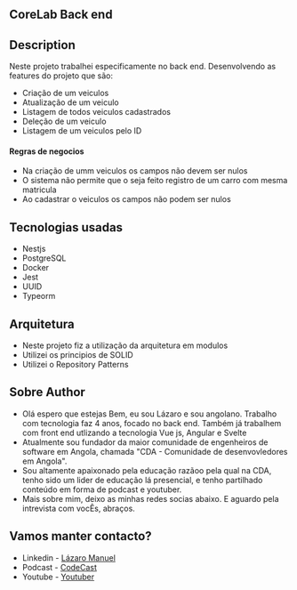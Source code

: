 ## CoreLab Back end

## Description

 Neste projeto trabalhei especificamente no back end. Desenvolvendo as features do projeto que são:
 
 * Criação de um veiculos
 * Atualização de um veiculo
 * Listagem de todos veiculos cadastrados
 * Deleção de um veiculo
 * Listagem de um veiculos pelo ID


#### Regras de negocios
 - Na criação de umm veiculos os campos não devem ser nulos
 - O sistema não permite que o seja feito registro de um carro com mesma matricula
 - Ao cadastrar o veiculos os campos não podem ser nulos


## Tecnologias usadas
 - Nestjs
 - PostgreSQL
 - Docker
 - Jest
 - UUID
 - Typeorm


## Arquitetura

  - Neste projeto fiz a utilização da arquitetura em modulos
  - Utilizei os principios de SOLID
  - Utilizei o Repository Patterns
  


## Sobre Author
  - Olá espero que estejas Bem, eu sou Lázaro e sou angolano. Trabalho com tecnologia faz 4 anos, focado no back end. Também já trabalhem com front end utlizando a tecnologia Vue js, Angular e Svelte
  - Atualmente sou fundador da maior comunidade de engenheiros de software em Angola, chamada "CDA - Comunidade de desenvovledores em Angola".
  - Sou altamente apaixonado pela educação razãoo pela qual na CDA, tenho sido um lider de educação lá presencial, e tenho partilhado conteúdo em forma de podcast e youtuber.
  - Mais sobre mim, deixo as minhas redes socias abaixo. E aguardo pela intrevista com vocÊs, abraços.

## Vamos manter contacto?

- Linkedin - [Lázaro Manuel](https://www.linkedin.com/in/lazaro-manuel/)
- Podcast - [CodeCast](https://anchor.fm/lazaro-manuel)
- Youtube - [Youtuber](https://www.youtube.com/channel/UCqPww5N9YJXCsuAuYv7fxyw)

